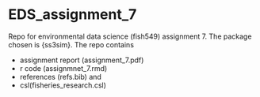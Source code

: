 # EDS_assignment_7
Repo for environmental data science (fish549) assignment 7. The package chosen is {ss3sim}.
The repo contains
- assignment report (assignment_7.pdf)
- r code (assignmnet_7.rmd)
- references (refs.bib) and 
- csl(fisheries_research.csl)
